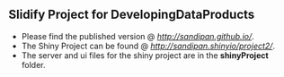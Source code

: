 Slidify Project for DevelopingDataProducts
------------------------------------------

* Please find the published version @ *http://sandipan.github.io/*.
* The Shiny Project can be found @ *http://sandipan.shinyio/project2/*.
* The server and ui files for the shiny project are in the **shinyProject** folder.

